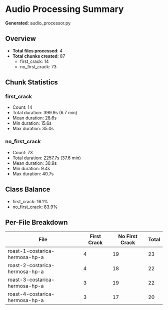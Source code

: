# Audio Processing Summary

**Generated**: audio_processor.py

## Overview

- **Total files processed**: 4
- **Total chunks created**: 87
  - first_crack: 14
  - no_first_crack: 73

## Chunk Statistics

### first_crack

- Count: 14
- Total duration: 399.9s (6.7 min)
- Mean duration: 28.6s
- Min duration: 15.6s
- Max duration: 35.0s

### no_first_crack

- Count: 73
- Total duration: 2257.7s (37.6 min)
- Mean duration: 30.9s
- Min duration: 9.4s
- Max duration: 40.7s

## Class Balance

- first_crack: 16.1%
- no_first_crack: 83.9%

## Per-File Breakdown

| File | First Crack | No First Crack | Total |
|------|-------------|----------------|-------|
| roast-1-costarica-hermosa-hp-a | 4 | 19 | 23 |
| roast-2-costarica-hermosa-hp-a | 4 | 18 | 22 |
| roast-3-costarica-hermosa-hp-a | 3 | 19 | 22 |
| roast-4-costarica-hermosa-hp-a | 3 | 17 | 20 |